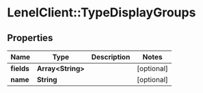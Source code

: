 # LenelClient::TypeDisplayGroups

## Properties
Name | Type | Description | Notes
------------ | ------------- | ------------- | -------------
**fields** | **Array&lt;String&gt;** |  | [optional] 
**name** | **String** |  | [optional] 


